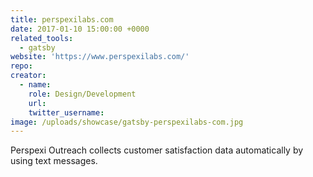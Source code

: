 ```yaml
---
title: perspexilabs.com
date: 2017-01-10 15:00:00 +0000
related_tools:
  - gatsby
website: 'https://www.perspexilabs.com/'
repo:
creator:
  - name:
    role: Design/Development
    url:
    twitter_username:
image: /uploads/showcase/gatsby-perspexilabs-com.jpg
---
```



Perspexi Outreach collects customer satisfaction data automatically by using text messages.
